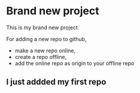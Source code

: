 # Brand new project

This is my brand new project.

For adding a new repo to github, 
* make a new repo online, 
* create a repo offline, 
* add the online repo as origin to your offline repo

## I just addded my first repo
